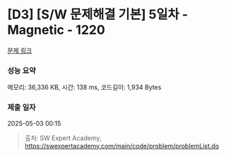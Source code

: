 # [D3] [S/W 문제해결 기본] 5일차 - Magnetic - 1220 

[문제 링크](https://swexpertacademy.com/main/code/problem/problemDetail.do?contestProbId=AV14hwZqABsCFAYD) 

### 성능 요약

메모리: 36,336 KB, 시간: 138 ms, 코드길이: 1,934 Bytes

### 제출 일자

2025-05-03 00:15



> 출처: SW Expert Academy, https://swexpertacademy.com/main/code/problem/problemList.do